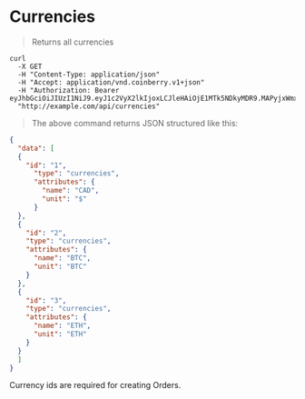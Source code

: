 # Currencies

> Returns all currencies

```shell
curl 
  -X GET 
  -H "Content-Type: application/json"
  -H "Accept: application/vnd.coinberry.v1+json"
  -H "Authorization: Bearer eyJhbGciOiJIUzI1NiJ9.eyJ1c2VyX2lkIjoxLCJleHAiOjE1MTk5NDkyMDR9.MAPyjxWmxGndSP6U0R5j7LMjnXAKTE7gYge61beJngs"
  "http://example.com/api/currencies"
```

> The above command returns JSON structured like this:

```json
{
  "data": [
  {
    "id": "1",
      "type": "currencies",
      "attributes": {
        "name": "CAD",
        "unit": "$"
      }
  },
  {
    "id": "2",
    "type": "currencies",
    "attributes": {
      "name": "BTC",
      "unit": "BTC"
    }
  },
  {
    "id": "3",
    "type": "currencies",
    "attributes": {
      "name": "ETH",
      "unit": "ETH"
    }
  }
  ]
}
```

Currency ids are required for creating Orders.
